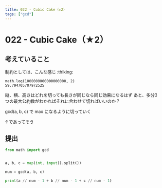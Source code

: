 ```yaml
---
title: 022 - Cubic Cake（★2）
tags: ["gcd"]
---
```


# 022 - Cubic Cake（★2）

## 考えていること

制約としては、こんな感じ :thiking:

```
math.log(1000000000000000000, 2)
59.794705707972525
```

縦、横、高さはどれを切っても長さが同じなら同じ効果になるはず 
あと、多分3つの最大公約数がわかればそれに合わせて切ればいいのか？

gcd(a, b, c) で max になるように切っていく

↑であってそう

## 提出

```python
from math import gcd


a, b, c = map(int, input().split())

num = gcd(a, b, c)

print(a // num - 1 + b // num - 1 + c // num - 1)
```